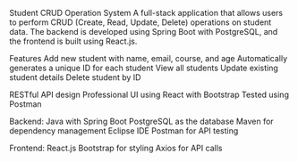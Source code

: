 Student CRUD Operation System
A full-stack application that allows users to perform CRUD (Create, Read, Update, Delete) operations on student data. 
The backend is developed using Spring Boot with PostgreSQL, and the frontend is built using React.js.

Features
Add new student with name, email, course, and age
Automatically generates a unique ID for each student
View all students
Update existing student details
Delete student by ID

RESTful API design
Professional UI using React with Bootstrap
Tested using Postman

Backend:
Java with Spring Boot
PostgreSQL as the database
Maven for dependency management
Eclipse IDE
Postman for API testing

Frontend:
React.js
Bootstrap for styling
Axios for API calls
